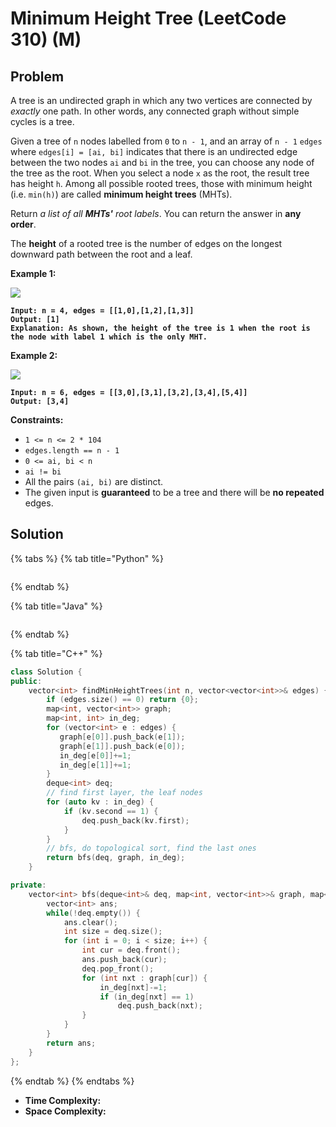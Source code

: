 # Minimum Height Tree (LeetCode 310) (M)

## Problem

A tree is an undirected graph in which any two vertices are connected by _exactly_ one path. In other words, any connected graph without simple cycles is a tree.

Given a tree of `n` nodes labelled from `0` to `n - 1`, and an array of `n - 1` `edges` where `edges[i] = [ai, bi]` indicates that there is an undirected edge between the two nodes `ai` and `bi` in the tree, you can choose any node of the tree as the root. When you select a node `x` as the root, the result tree has height `h`. Among all possible rooted trees, those with minimum height (i.e. `min(h)`)  are called **minimum height trees** (MHTs).

Return _a list of all **MHTs'** root labels_. You can return the answer in **any order**.

The **height** of a rooted tree is the number of edges on the longest downward path between the root and a leaf.

&#x20;

**Example 1:**

![](https://assets.leetcode.com/uploads/2020/09/01/e1.jpg)

<pre><code><strong>Input: n = 4, edges = [[1,0],[1,2],[1,3]]
</strong><strong>Output: [1]
</strong><strong>Explanation: As shown, the height of the tree is 1 when the root is the node with label 1 which is the only MHT.
</strong></code></pre>

**Example 2:**

![](https://assets.leetcode.com/uploads/2020/09/01/e2.jpg)

<pre><code><strong>Input: n = 6, edges = [[3,0],[3,1],[3,2],[3,4],[5,4]]
</strong><strong>Output: [3,4]
</strong></code></pre>

&#x20;

**Constraints:**

* `1 <= n <= 2 * 104`
* `edges.length == n - 1`
* `0 <= ai, bi < n`
* `ai != bi`
* All the pairs `(ai, bi)` are distinct.
* The given input is **guaranteed** to be a tree and there will be **no repeated** edges.



## Solution

{% tabs %}
{% tab title="Python" %}
```python
```
{% endtab %}

{% tab title="Java" %}
```java
```
{% endtab %}

{% tab title="C++" %}
```cpp
class Solution {
public:
    vector<int> findMinHeightTrees(int n, vector<vector<int>>& edges) {
        if (edges.size() == 0) return {0};
        map<int, vector<int>> graph;
        map<int, int> in_deg;
        for (vector<int> e : edges) {
           graph[e[0]].push_back(e[1]);
           graph[e[1]].push_back(e[0]);
           in_deg[e[0]]+=1;
           in_deg[e[1]]+=1;
        }
        deque<int> deq;
        // find first layer, the leaf nodes 
        for (auto kv : in_deg) {
            if (kv.second == 1) {
                deq.push_back(kv.first);
            }
        }
        // bfs, do topological sort, find the last ones
        return bfs(deq, graph, in_deg);
    } 

private:
    vector<int> bfs(deque<int>& deq, map<int, vector<int>>& graph, map<int, int> in_deg) {
        vector<int> ans;
        while(!deq.empty()) {
            ans.clear();
            int size = deq.size();
            for (int i = 0; i < size; i++) {
                int cur = deq.front();
                ans.push_back(cur);
                deq.pop_front();
                for (int nxt : graph[cur]) {
                    in_deg[nxt]-=1;
                    if (in_deg[nxt] == 1)
                        deq.push_back(nxt);
                }
            }
        }
        return ans;
    }
};
```
{% endtab %}
{% endtabs %}

* **Time Complexity:**
* **Space Complexity:**
